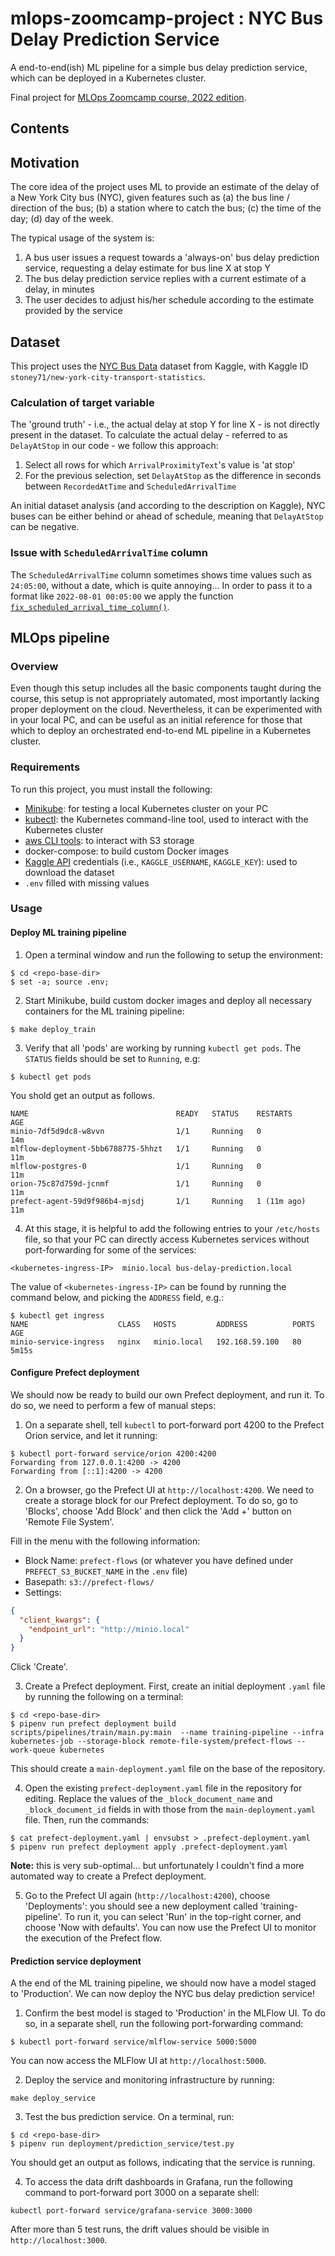 # mlops-zoomcamp-project : NYC Bus Delay Prediction Service
A end-to-end(ish) ML pipeline for a simple bus delay prediction service, which can be deployed in a Kubernetes cluster.

Final project for [MLOps Zoomcamp course, 2022 edition](https://github.com/DataTalksClub/mlops-zoomcamp).

## Contents

## Motivation

The core idea of the project uses ML to provide an estimate of the delay of a New York City bus (NYC), given features such as (a) the bus line / direction of the bus; (b) a station where to catch the bus; (c) the time of the day; (d) day of the week.

The typical usage of the system is:

1. A bus user issues a request towards a 'always-on' bus delay prediction service, requesting a delay estimate for bus line X at stop Y
2. The bus delay prediction service replies with a current estimate of a delay, in minutes
3. The user decides to adjust his/her schedule according to the estimate provided by the service

## Dataset

This project uses the [NYC Bus Data](https://www.kaggle.com/datasets/stoney71/new-york-city-transport-statistics) dataset from Kaggle, with Kaggle ID `stoney71/new-york-city-transport-statistics`.

### Calculation of target variable

The 'ground truth' - i.e., the actual delay at stop Y for line X - is not directly present in the dataset.
To calculate the actual delay - referred to as `DelayAtStop` in our code - we follow this approach:
1. Select all rows for which `ArrivalProximityText`'s value is 'at stop'
2. For the previous selection, set `DelayAtStop` as the difference in seconds between `RecordedAtTime` and `ScheduledArrivalTime`

An initial dataset analysis (and according to the description on Kaggle), NYC buses can be either behind or ahead of schedule, meaning that `DelayAtStop` can be negative.

### Issue with `ScheduledArrivalTime` column

The `ScheduledArrivalTime` column sometimes shows time values such as `24:05:00`, without a date, which is quite annoying...
In order to pass it to a format like `2022-08-01 00:05:00` we apply the function [`fix_scheduled_arrival_time_column()`](https://github.com/adamiaonr/mlops-zoomcamp-project/blob/master/src/preprocessing.py#L36).

## MLOps pipeline

### Overview

Even though this setup includes all the basic components taught during the course, this setup is not appropriately automated, most importantly lacking proper deployment on the cloud.
Nevertheless, it can be experimented with in your local PC, and can be useful as an initial reference for those that which to deploy an orchestrated end-to-end ML pipeline in a Kubernetes cluster.

### Requirements

To run this project, you must install the following:
* [Minikube](https://minikube.sigs.k8s.io/docs/start/): for testing a local Kubernetes cluster on your PC
* [kubectl](https://kubernetes.io/docs/tasks/tools/install-kubectl-macos/): the Kubernetes command-line tool, used to interact with the Kubernetes cluster
* [aws CLI tools](https://docs.aws.amazon.com/cli/latest/userguide/getting-started-install.html): to interact with S3 storage
* docker-compose: to build custom Docker images
* [Kaggle API](https://www.kaggle.com/docs/api) credentials (i.e., `KAGGLE_USERNAME`, `KAGGLE_KEY`): used to download the dataset
* `.env` filled with missing values

### Usage

#### Deploy ML training pipeline

1. Open a terminal window and run the following to setup the environment:

```
$ cd <repo-base-dir>
$ set -a; source .env;
```

2. Start Minikube, build custom docker images and deploy all necessary containers for the ML training pipeline:

```
$ make deploy_train
```

3. Verify that all 'pods' are working by running `kubectl get pods`.
The `STATUS` fields should be set to `Running`, e.g:

```
$ kubectl get pods
```

You shold get an output as follows.
```
NAME                                 READY   STATUS    RESTARTS      AGE
minio-7df5d9dc8-w8vvn                1/1     Running   0             14m
mlflow-deployment-5bb6788775-5hhzt   1/1     Running   0             11m
mlflow-postgres-0                    1/1     Running   0             11m
orion-75c87d759d-jcnmf               1/1     Running   0             11m
prefect-agent-59d9f986b4-mjsdj       1/1     Running   1 (11m ago)   11m
```

4. At this stage, it is helpful to add the following entries to your `/etc/hosts` file, so that your PC can directly access Kubernetes services without port-forwarding for some of the services:

```
<kubernetes-ingress-IP>  minio.local bus-delay-prediction.local
```

The value of `<kubernetes-ingress-IP>` can be found by running the command below, and picking the `ADDRESS` field, e.g.:

```
$ kubectl get ingress
NAME                    CLASS   HOSTS         ADDRESS          PORTS   AGE
minio-service-ingress   nginx   minio.local   192.168.59.100   80      5m15s
```

#### Configure Prefect deployment

We should now be ready to build our own Prefect deployment, and run it.
To do so, we need to perform a few of manual steps:

1. On a separate shell, tell `kubectl` to port-forward port 4200 to the Prefect Orion service, and let it running:
```
$ kubectl port-forward service/orion 4200:4200
Forwarding from 127.0.0.1:4200 -> 4200
Forwarding from [::1]:4200 -> 4200
```

2. On a browser, go the Prefect UI at `http://localhost:4200`.
We need to create a storage block for our Prefect deployment.
To do so, go to 'Blocks', choose 'Add Block' and then click the 'Add +' button on 'Remote File System'.

Fill in the menu with the following information:

* Block Name: `prefect-flows` (or whatever you have defined under `PREFECT_S3_BUCKET_NAME` in the `.env` file)
* Basepath: `s3://prefect-flows/`
* Settings:

```json
{
  "client_kwargs": {
    "endpoint_url": "http://minio.local"
  }
}
```

Click 'Create'.

3. Create a Prefect deployment. First, create an initial deployment `.yaml` file by running the following on a terminal:

```
$ cd <repo-base-dir>
$ pipenv run prefect deployment build scripts/pipelines/train/main.py:main  --name training-pipeline --infra kubernetes-job --storage-block remote-file-system/prefect-flows --work-queue kubernetes
```

This should create a `main-deployment.yaml` file on the base of the repository.

4. Open the existing `prefect-deployment.yaml` file in the repository for editing.
Replace the values of the `_block_document_name` and `_block_document_id` fields in with those from the `main-deployment.yaml` file.
Then, run the commands:

```
$ cat prefect-deployment.yaml | envsubst > .prefect-deployment.yaml
$ pipenv run prefect deployment apply .prefect-deployment.yaml
```

**Note:** this is very sub-optimal... but unfortunately I couldn't find a more automated way to create a Prefect deployment.

5. Go to the Prefect UI again (`http://localhost:4200`), choose 'Deployments': you should see a new deployment called 'training-pipeline'.
To run it, you can select 'Run' in the top-right corner, and choose 'Now with defaults'.
You can now use the Prefect UI to monitor the execution of the Prefect flow.

#### Prediction service deployment

A the end of the ML training pipeline, we should now have a model staged to 'Production'.
We can now deploy the NYC bus delay prediction service!

1. Confirm the best model is staged to 'Production' in the MLFlow UI. To do so, in a separate shell, run the following port-forwarding command:

```
$ kubectl port-forward service/mlflow-service 5000:5000
```

You can now access the MLFlow UI at `http://localhost:5000`.

2. Deploy the service and monitoring infrastructure by running:

```
make deploy_service
```

3. Test the bus prediction service. On a terminal, run:

```
$ cd <repo-base-dir>
$ pipenv run deployment/prediction_service/test.py
```

You should get an output as follows, indicating that the service is running.

4. To access the data drift dashboards in Grafana, run the following command to port-forward port 3000 on a separate shell:

```
kubectl port-forward service/grafana-service 3000:3000
```

After more than 5 test runs, the drift values should be visible in `http://localhost:3000`.
